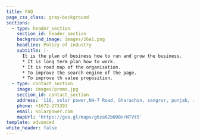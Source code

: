 ```yaml
---
title: FAQ
page_css_class: gray-background
sections:
  - type: header_section
    section_id: header_section
    background_image: images/26a1.png
    headline: Policy of industry
    subtitle: |-
      It is the plan of business how to run and grow the business.
      * It is long term plan how to work. 
      * It is road map of the organisation.
      * To improve the search engine of the page.
      * To improve th value proposition.
  - type: contact_section
    image: images/promo.jpg
    section_id: contact_section
    address: '116, solar power,NH-7 Road, Gharachon, sangrur, punjab, india'
    phone: +1672-273393
    email: solarpower.com
    mapUrl: 'https://goo.gl/maps/g6za62bN9BHrNTVt5'
template: advanced
white_header: false
---
```

